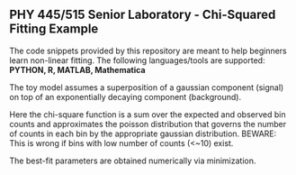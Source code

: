 ## PHY 445/515 Senior Laboratory - Chi-Squared Fitting Example

The code snippets provided by this repository are meant to help beginners learn non-linear fitting.
The following languages/tools are supported: __PYTHON, R, MATLAB, Mathematica__

The toy model assumes a superposition of a gaussian component (signal) on top of an exponentially decaying component (background).

Here the chi-square function is a sum over the expected and observed bin counts and approximates the poisson distribution that governs the number of counts in each bin by the appropriate gaussian distribution. 
BEWARE: This is wrong if bins with low number of counts (<~10) exist. 

The best-fit parameters are obtained numerically via minimization. 


